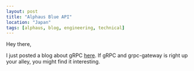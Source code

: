 ```yaml
---
layout: post
title: "Alphaus Blue API"
location: "Japan"
tags: [alphaus, blog, engineering, technical]
---
```


Hey there,

I just posted a blog about gRPC [here](https://labs.alphaus.cloud/blog/2023/05/03/blue-api/). If gRPC and grpc-gateway is right up your alley, you might find it interesting.
